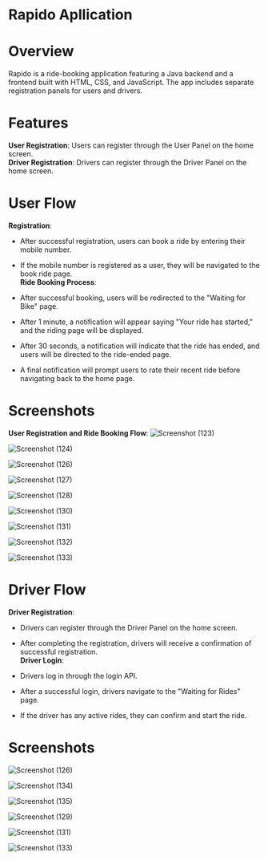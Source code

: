 # Rapido Apllication
# Overview
Rapido is a ride-booking application featuring a Java backend and a frontend built with HTML, CSS, and JavaScript. The app includes separate registration panels for users and drivers.

# Features
**User Registration**: Users can register through the User Panel on the home screen.<br>
**Driver Registration**: Drivers can register through the Driver Panel on the home screen.
# User Flow
 **Registration**:

+ After successful registration, users can book a ride by entering their mobile number.<br>
+ If the mobile number is registered as a user, they will be navigated to the book ride page.<br>
 **Ride Booking Process**:

+ After successful booking, users will be redirected to the "Waiting for Bike" page.<br>
+ After 1 minute, a notification will appear saying "Your ride has started," and the riding page will be displayed.<br>
+ After 30 seconds, a notification will indicate that the ride has ended, and users will be directed to the ride-ended page.<br>
+ A final notification will prompt users to rate their recent ride before navigating back to the home page.<br>

# Screenshots
**User Registration and Ride Booking Flow**:
![Screenshot (123)](https://github.com/user-attachments/assets/dc603226-c647-40b7-8b88-165484f8a4d1)

![Screenshot (124)](https://github.com/user-attachments/assets/20f2b5c3-e2b5-40f6-891f-d625be1e6478)

![Screenshot (126)](https://github.com/user-attachments/assets/8e13075b-10b6-4ac9-a272-00936ddac540)

![Screenshot (127)](https://github.com/user-attachments/assets/bce5dc2b-ce04-4380-ab81-8fa893eeaf1b)

![Screenshot (128)](https://github.com/user-attachments/assets/a4d28360-57d2-427d-98e0-d0f6f041c282)

![Screenshot (130)](https://github.com/user-attachments/assets/3d195963-129c-4c4c-a24a-3e4dc4e2f51e)

![Screenshot (131)](https://github.com/user-attachments/assets/7d721e4f-b194-4453-baee-c3ac40c1e3ba)

![Screenshot (132)](https://github.com/user-attachments/assets/9c18d1ca-cb27-4236-a4e0-f9b72fcff4c8)

![Screenshot (133)](https://github.com/user-attachments/assets/1d34f9b7-be46-449c-9032-6719b8b104ed)

# Driver Flow
**Driver Registration**:

+ Drivers can register through the Driver Panel on the home screen.<br>
+ After completing the registration, drivers will receive a confirmation of successful registration.<br>
**Driver Login**:

+ Drivers log in through the login API.<br>
+ After a successful login, drivers navigate to the "Waiting for Rides" page.<br>
+ If the driver has any active rides, they can confirm and start the ride.<br>

# Screenshots
![Screenshot (126)](https://github.com/user-attachments/assets/f2810a53-a64f-4835-aae0-0a77a587e756)

![Screenshot (134)](https://github.com/user-attachments/assets/81028d14-6b4b-4269-ba60-c3c2517a390e)

![Screenshot (135)](https://github.com/user-attachments/assets/6aa49788-18bd-4844-a4c6-f28c12e72ad1)

![Screenshot (129)](https://github.com/user-attachments/assets/0483795b-afa2-43ac-aca0-26144040875b)

![Screenshot (131)](https://github.com/user-attachments/assets/eac38954-bb37-4a63-890a-eb42f00e9f93)

![Screenshot (133)](https://github.com/user-attachments/assets/53832f04-d0f8-4276-b923-43ca791bb50f)













